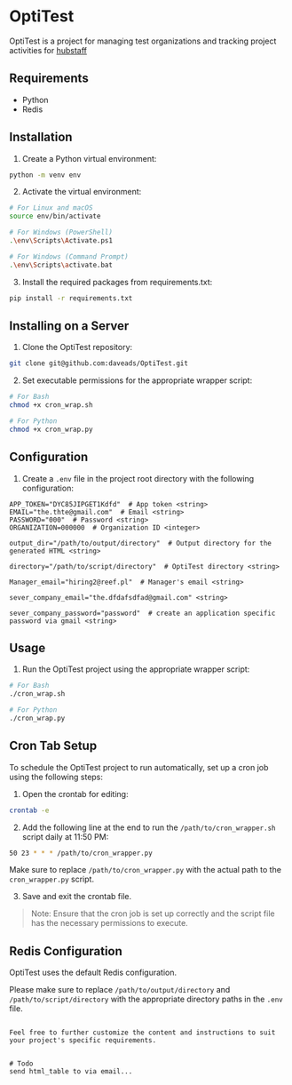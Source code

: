 # OptiTest

OptiTest is a project for managing test organizations and tracking project activities for [hubstaff](https://developer.hubstaff.com/docs/hubstaff_v2#!/activities/getV2OrganizationsOrganizationIdActivitiesDaily)

## Requirements
- Python
- Redis

## Installation

1. Create a Python virtual environment:

```bash
python -m venv env
```

2. Activate the virtual environment:

```bash
# For Linux and macOS
source env/bin/activate

# For Windows (PowerShell)
.\env\Scripts\Activate.ps1

# For Windows (Command Prompt)
.\env\Scripts\activate.bat
```

3. Install the required packages from requirements.txt:

```bash
pip install -r requirements.txt
```

## Installing on a Server

1. Clone the OptiTest repository:

```bash
git clone git@github.com:daveads/OptiTest.git
```

2. Set executable permissions for the appropriate wrapper script:

```bash
# For Bash
chmod +x cron_wrap.sh

# For Python
chmod +x cron_wrap.py
```

## Configuration

1. Create a `.env` file in the project root directory with the following configuration:

```
APP_TOKEN="DYC85JIPGET1Kdfd"  # App token <string>
EMAIL="the.thte@gmail.com"  # Email <string>
PASSWORD="000"  # Password <string>
ORGANIZATION=000000  # Organization ID <integer>

output_dir="/path/to/output/directory"  # Output directory for the generated HTML <string>

directory="/path/to/script/directory"  # OptiTest directory <string>

Manager_email="hiring2@reef.pl"  # Manager's email <string>

sever_company_email="the.dfdafsdfad@gmail.com" <string>

sever_company_password="password"  # create an application specific password via gmail <string>

```

## Usage

1. Run the OptiTest project using the appropriate wrapper script:

```bash
# For Bash
./cron_wrap.sh

# For Python
./cron_wrap.py
```

## Cron Tab Setup

To schedule the OptiTest project to run automatically, set up a cron job using the following steps:

1. Open the crontab for editing:
```bash
crontab -e
```

2. Add the following line at the end to run the `/path/to/cron_wrapper.sh` script daily at 11:50 PM:
```bash
50 23 * * * /path/to/cron_wrapper.py
```
Make sure to replace `/path/to/cron_wrapper.py` with the actual path to the `cron_wrapper.py` script.

3. Save and exit the crontab file.

> Note: Ensure that the cron job is set up correctly and the script file has the necessary permissions to execute.

## Redis Configuration

OptiTest uses the default Redis configuration.

Please make sure to replace `/path/to/output/directory` and `/path/to/script/directory` with the appropriate directory paths in the `.env` file.
```

Feel free to further customize the content and instructions to suit your project's specific requirements.


# Todo
send html_table to via email...